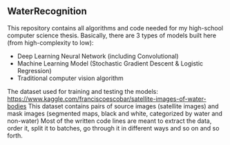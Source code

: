## WaterRecognition
This repository contains all algorithms and code needed for my high-school computer science thesis. Basically, there are 3 types of models built here (from high-complexity to low):
 - Deep Learning Neural Network (including Convolutional)
 - Machine Learning Model (Stochastic Gradient Descent & Logistic Regression)
 - Traditional computer vision algorithm
 
The dataset used for training and testing the models: https://www.kaggle.com/franciscoescobar/satellite-images-of-water-bodies
This dataset contains pairs of source images (satellite images) and mask images (segmented maps, black and white, categorized by water and non-water)
Most of the written code lines are meant to extract the data, order it, split it to batches, go through it in different ways and so on and so forth.
